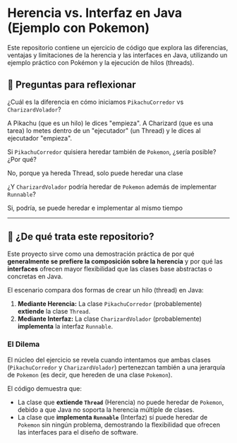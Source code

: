 # Herencia vs. Interfaz en Java (Ejemplo con Pokemon)

Este repositorio contiene un ejercicio de código que explora las diferencias, ventajas y limitaciones de la herencia y las interfaces en Java, utilizando un ejemplo práctico con Pokémon y la ejecución de hilos (threads).

## 🤔 Preguntas para reflexionar

¿Cuál es la diferencia en cómo iniciamos `PikachuCorredor` vs `CharizardVolador`?

A Pikachu (que es un hilo) le dices "empieza". A Charizard (que es una tarea) lo metes dentro de un "ejecutador" (un Thread) y le dices al ejecutador "empieza".

Si `PikachuCorredor` quisiera heredar también de `Pokemon`, ¿sería posible? ¿Por qué?

No, porque ya hereda Thread, solo puede heredar una clase

¿Y `CharizardVolador` podría heredar de `Pokemon` además de implementar `Runnable`?

Si, podría, se puede heredar e implementar al mismo tiempo

---

## 🎯 ¿De qué trata este repositorio?

Este proyecto sirve como una demostración práctica de por qué **generalmente se prefiere la composición sobre la herencia** y por qué las **interfaces** ofrecen mayor flexibilidad que las clases base abstractas o concretas en Java.

El escenario compara dos formas de crear un hilo (thread) en Java:

1.  **Mediante Herencia:** La clase `PikachuCorredor` (probablemente) **extiende** la clase `Thread`.
2.  **Mediante Interfaz:** La clase `CharizardVolador` (probablemente) **implementa** la interfaz `Runnable`.

### El Dilema

El núcleo del ejercicio se revela cuando intentamos que ambas clases (`PikachuCorredor` y `CharizardVolador`) pertenezcan también a una jerarquía de `Pokemon` (es decir, que hereden de una clase `Pokemon`).

El código demuestra que:

* La clase que **extiende `Thread`** (Herencia) no puede heredar de `Pokemon`, debido a que Java no soporta la herencia múltiple de clases.
* La clase que **implementa `Runnable`** (Interfaz) sí puede heredar de `Pokemon` sin ningún problema, demostrando la flexibilidad que ofrecen las interfaces para el diseño de software.
